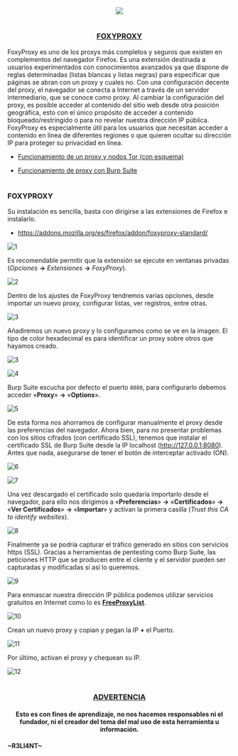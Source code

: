 <p align="center">
  <a href="https://github.com/DenverCoder1/readme-typing-svg"><img src="https://readme-typing-svg.herokuapp.com?size=19&color=13F700&lines=https://readme-typing-svg.herokuapp.com?font=Fira+Code&pause=1000&color=13F700&width=400&lines=Configurar+FoxyProxy+para+Burp+Suite"></a>
</p>

<h1 align="center"></h1>

<h3 align="center"><ins>FOXYPROXY</ins></h3>

FoxyProxy es uno de los proxys más completos y seguros que existen en complementos del navegador Firefox. Es una extensión destinada a usuarios experimentados con conocimientos avanzados ya que dispone de reglas determinadas (listas blancas y listas negras) para especificar que páginas se abran con un proxy y cuales no. Con una configuración decente del proxy, el navegador se conecta a Internet a través de un servidor intermediario, que se conoce como proxy. Al cambiar la configuración del proxy, es posible acceder al contenido del sitio web desde otra posición geográfica, esto con el único propósito de acceder a contenido bloqueado/restringido o para no revelar nuestra dirección IP pública. FoxyProxy es especialmente útil para los usuarios que necesitan acceder a contenido en línea de diferentes regiones o que quieren ocultar su dirección IP para proteger su privacidad en línea.

- <a href="https://github.com/R3LI4NT/articulos/blob/main/Seguridad/Anonimato/GNU-Linux/proxychains_tor.md">Funcionamiento de un proxy y nodos Tor (con esquema)</a>

- <a href="https://github.com/R3LI4NT/articulos/blob/main/Pentesting/WEB/fileUpload.md">Funcionamiento de proxy con Burp Suite</a>
 
<h1 align="center"></h1>

### FOXYPROXY

Su instalación es sencilla, basta con dirigirse a las extensiones de Firefox e instalarlo.

- https://addons.mozilla.org/es/firefox/addon/foxyproxy-standard/

![1](https://user-images.githubusercontent.com/75953873/212214528-62b6add9-fa9b-4cb3-8fa0-2fe3159308f1.png)

Es recomendable permitir que la extensión se ejecute en ventanas privadas (_Opciones_ **->** _Extensiones_ **->** _FoxyProxy_).

![2](https://user-images.githubusercontent.com/75953873/212215729-c57b191f-50d2-4ba6-9a65-7abcd43b6131.png)

Dentro de los ajustes de FoxyProxy tendremos varias opciones, desde importar un nuevo proxy, configurar listas, ver registros, entre otras.

![3](https://user-images.githubusercontent.com/75953873/212216304-33bd5865-6adb-4a7e-99a2-973a468aca29.png)

Añadiremos un nuevo proxy y lo configuramos como se ve en la imagen. El tipo de color hexadecimal es para identificar un proxy sobre otros que hayamos creado.

![3](https://user-images.githubusercontent.com/75953873/212576414-3a011bfa-f22a-4bb5-bcdf-37442e2befab.png)

![4](https://user-images.githubusercontent.com/75953873/212576576-1c1b61a2-67f0-4934-afa8-7c6f0ad85108.png)

Burp Suite escucha por defecto el puerto `8080`, para configurarlo debemos acceder «**Proxy**» **->** «**Options**».

![5](https://user-images.githubusercontent.com/75953873/212576929-0c32f9eb-f5a4-4102-8c1f-3d265394e81a.png)

De esta forma nos ahorramos de configurar manualmente el proxy desde las preferencias del navegador. Ahora bien, para no presentar problemas con los sitios cifrados (con certificado SSL), tenemos que instalar el certificado SSL de Burp Suite desde la IP localhost (http://127.0.0.1:8080). Antes que nada, asegurarse de tener el botón de interceptar activado (ON).

![6](https://user-images.githubusercontent.com/75953873/212577326-76b5d35e-1dc1-4d8f-b57e-834e882e7d7a.png)

![7](https://user-images.githubusercontent.com/75953873/212577399-9251c23d-a4a2-4ec1-9024-ab898c8de268.png)

Una vez descargado el certificado solo quedaría importarlo desde el navegador, para ello nos dirigimos a «**Preferencias**» **->** «**Certificados**» **->** «**Ver Certificados**» **->** «**Importar**» y activan la primera casilla (_Trust this CA to identify websites_).

![8](https://user-images.githubusercontent.com/75953873/212577663-50c2b092-beaa-4bd4-aa39-1a842940335d.png)

Finalmente ya se podría capturar el tráfico generado en sitios con servicios https (SSL). Gracias a herramientas de pentesting como Burp Suite, las peticiones HTTP que se producen entre el cliente y el servidor pueden ser capturadas y modificadas si así lo queremos.

![9](https://user-images.githubusercontent.com/75953873/212578614-3cc978f1-9e4e-48a2-a428-fd4427b7ced6.png)

Para enmascar nuestra dirección IP pública podemos utilizar servicios gratuitos en Internet como lo es <a href="https://www.freeproxylists.net/">**FreeProxyList**</a>.

![10](https://user-images.githubusercontent.com/75953873/212580621-e12a0464-1445-432a-ba09-60caf5e40dc2.png)

Crean un nuevo proxy y copian y pegan la IP **+** el Puerto.

![11](https://user-images.githubusercontent.com/75953873/212580729-73acc124-5ce3-4305-988e-59062946b74f.png)

Por último, activan el proxy y chequean su IP.

![12](https://user-images.githubusercontent.com/75953873/212580809-405f87b8-8440-4641-8064-8b7191360977.png)


<h1 align="center"></h1>

<h3 align="center"><ins>ADVERTENCIA<ins></h3>

<h4 align="center">Esto es con fines de aprendizaje, no nos hacemos responsables ni el fundador, ni el creador del tema del mal uso de esta herramienta u información.</h4>



#### ~R3LI4NT~

